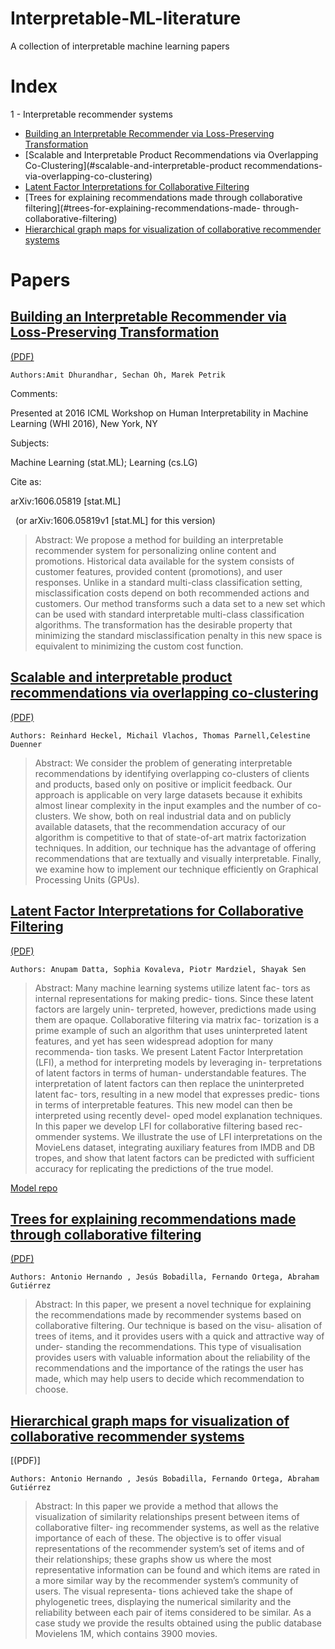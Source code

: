 # Interpretable-ML-literature
A collection of interpretable machine learning papers

# Index

1 - Interpretable recommender systems
 * [Building an Interpretable Recommender via Loss-Preserving Transformation](#building-an-interpretable-recommender-via-loss-preserving-transformation)
 * [Scalable and Interpretable Product Recommendations via Overlapping Co-Clustering](#scalable-and-interpretable-product recommendations-via-overlapping-co-clustering)
 * [Latent Factor Interpretations for Collaborative Filtering](#latent-factor-interpretations-for-collaborative-filtering)
 * [Trees for explaining recommendations made through collaborative filtering](#trees-for-explaining-recommendations-made- through-collaborative-filtering)
 * [Hierarchical graph maps for visualization of collaborative recommender systems](#hierarchical-graph-maps-for-visualization-of-collaborative-recommender-systems)
 
 
# Papers

## [Building an Interpretable Recommender via Loss-Preserving Transformation](https://arxiv.org/abs/1606.05819)
[(PDF)](https://arxiv.org/pdf/1606.05819)

`Authors:Amit Dhurandhar, Sechan Oh, Marek Petrik`


Comments:

Presented at 2016 ICML Workshop on Human Interpretability in Machine Learning (WHI 2016), New York, NY

Subjects:

Machine Learning (stat.ML); Learning (cs.LG)


Cite as:

arXiv:1606.05819 [stat.ML]

 
(or arXiv:1606.05819v1 [stat.ML] for this version)


> Abstract: We propose a method for building an interpretable recommender system for
personalizing online content and promotions. Historical data available for the
system consists of customer features, provided content (promotions), and user
responses. Unlike in a standard multi-class classification setting,
misclassification costs depend on both recommended actions and customers. Our
method transforms such a data set to a new set which can be used with standard
interpretable multi-class classification algorithms. The transformation has the
desirable property that minimizing the standard misclassification penalty in
this new space is equivalent to minimizing the custom cost function.



## [Scalable and interpretable product recommendations via overlapping co-clustering](https://arxiv.org/pdf/1604.02071)
[(PDF)](https://arxiv.org/pdf/1604.02071)

`Authors: Reinhard Heckel, Michail Vlachos, Thomas Parnell,Celestine Duenner`

> Abstract: We consider the problem of generating interpretable recommendations by identifying overlapping co-clusters of clients and products, based only on positive or implicit feedback. Our approach is applicable on very large datasets because it exhibits almost linear complexity in the input examples and the number of co-clusters. We show, both on real industrial data and on publicly available datasets, that the recommendation accuracy of our algorithm is competitive to that of state-of-art matrix factorization techniques. In addition, our technique has the advantage of offering recommendations that are textually and visually interpretable. Finally, we examine how to implement our technique efficiently on Graphical Processing Units (GPUs).


## [Latent Factor Interpretations for Collaborative Filtering](https://arxiv.org/abs/1711.10816)
[(PDF)](https://arxiv.org/pdf/1711.10816)

`Authors: Anupam Datta, Sophia Kovaleva, Piotr Mardziel, Shayak Sen`

> Abstract: Many machine learning systems utilize latent fac- tors as internal representations for making predic- tions. Since these latent factors are largely unin- terpreted, however, predictions made using them are opaque. Collaborative filtering via matrix fac- torization is a prime example of such an algorithm that uses uninterpreted latent features, and yet has seen widespread adoption for many recommenda- tion tasks.
We present Latent Factor Interpretation (LFI), a method for interpreting models by leveraging in- terpretations of latent factors in terms of human- understandable features. The interpretation of latent factors can then replace the uninterpreted latent fac- tors, resulting in a new model that expresses predic- tions in terms of interpretable features. This new model can then be interpreted using recently devel- oped model explanation techniques. In this paper we develop LFI for collaborative filtering based rec- ommender systems.
We illustrate the use of LFI interpretations on the MovieLens dataset, integrating auxiliary features from IMDB and DB tropes, and show that latent factors can be predicted with sufficient accuracy for replicating the predictions of the true model.

[Model repo](https://sites.google.com/site/explainfactors/)

## [Trees for explaining recommendations made through collaborative filtering]()
[(PDF)](http://www.sfu.ca/~cqt/IAT352/research/used/extra/DEFINITION_explanations_SD-Trees_for_explaining_recommendations_made_through_collaborative_filtering.pdf)

`Authors: Antonio Hernando , Jesús Bobadilla, Fernando Ortega, Abraham Gutiérrez`

> Abstract: In this paper, we present a novel technique for explaining the recommendations made by recommender systems based on collaborative filtering. Our technique is based on the visu- alisation of trees of items, and it provides users with a quick and attractive way of under- standing the recommendations. This type of visualisation provides users with valuable information about the reliability of the recommendations and the importance of the ratings the user has made, which may help users to decide which recommendation to choose.

## [Hierarchical graph maps for visualization of collaborative recommender systems]()
[(PDF)]

`Authors: Antonio Hernando , Jesús Bobadilla, Fernando Ortega, Abraham Gutiérrez`

> Abstract: In this paper we provide a method that allows the visualization of similarity relationships present between items of collaborative filter- ing recommender systems, as well as the relative importance of each of these. The objective is to offer visual representations of the recommender system’s set of items and of their relationships; these graphs show us where the most representative information can be found and which items are rated in a more similar way by the recommender system’s community of users. The visual representa- tions achieved take the shape of phylogenetic trees, displaying the numerical similarity and the reliability between each pair of items considered to be similar. As a case study we provide the results obtained using the public database Movielens 1M, which contains 3900 movies. 
